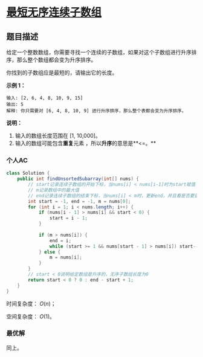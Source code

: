 # [最短无序连续子数组]()

## 题目描述

给定一个整数数组，你需要寻找一个连续的子数组，如果对这个子数组进行升序排序，那么整个数组都会变为升序排序。

你找到的子数组应是最短的，请输出它的长度。

**示例 1：**

```
输入: [2, 6, 4, 8, 10, 9, 15]
输出: 5
解释: 你只需要对 [6, 4, 8, 10, 9] 进行升序排序，那么整个表都会变为升序排序。
```

**说明：**

1. 输入的数组长度范围在 [1, 10,000]。
2. 输入的数组可能包含**重复**元素 ，所以**升序**的意思是**<=。**

### 个人AC

```java
class Solution {
    public int findUnsortedSubarray(int[] nums) {
        // start记录连续子数组的开始下标，当nums[i] < nums[i-1]时为start赋值
        // m记录数组中的最大值
        // end记录连续子数组的结束下标，当nums[i] < m时，更新end，并且看是否要更新start
        int start = -1, end = -1, m = nums[0];
        for (int i = 1; i < nums.length; i++) {
            if (nums[i - 1] > nums[i] && start < 0) {
                start = i - 1;
            }
            
            if (m > nums[i]) {
                end = i;
                while (start >= 1 && nums[start - 1] > nums[i]) start--;
            } else {
                m = nums[i];
            }
        }
        // start < 0说明给定数组是升序的，无序子数组长度为0
        return start < 0 ? 0 : end - start + 1;
    }
}
```

时间复杂度： $O(n)$；

空间复杂度： $O(1)$。

### 最优解

同上。

